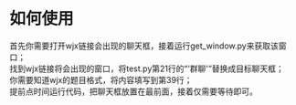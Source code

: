 # 如何使用
首先你需要打开wjx链接会出现的聊天框，接着运行get_window.py来获取该窗口；  
找到wjx链接将会出现的窗口，将test.py第21行的“'群聊'”替换成目标聊天框；  
你需要知道wjx的题目格式，将内容填写到第39行；  
提前点时间运行代码，把聊天框放置在最前面，接着仅需要等待即可。
